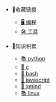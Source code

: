 
* :link:收藏链接

  * [:desktop_computer: 编程](program.md)
  * [:hammer_and_wrench: 工具](tool.md)

* :memo:知识积累

    * [:books: python](python.md)
    * [:blue_book: c](c.md)
    * [:notebook: bash](bash.md)
    * [:green_book: javascript](javascript.md)
    * [:lollipop: xmind](xmind.md)
    * [:books: linux](linux.md)
    
